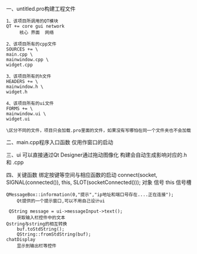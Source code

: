 一、untitled.pro构建工程文件

    1、该项目所调用的QT模块
    QT += core gui network
         核心 界面  网络

    2、该项目所有的cpp文件
    SOURCES += \
    main.cpp \
    mainwindow.cpp \
    widget.cpp
    
    3、该项目所有的h文件
    HEADERS += \
    mainwindow.h \
    widget.h

    4、该项目所有的ui文件
    FORMS += \
    mainwindow.ui \
    widget.ui

    \区分不同的文件，项目只会加载.pro里面的文件，如果没有写哪怕在同一个文件夹也不会加载

二、main.cpp程序入口函数
    仅用作窗口的启动

三、ui
    可以直接通过Qt Designer通过拖动图像化 构建会自动生成影响对应的.h 和 .cpp

四、关键函数
    绑定按键等空间与相应函数的启动
    connect(socket, SIGNAL(connected()), this, SLOT(socketConnected()));
             对象          信号          this           信号槽

    QMessageBox::information(0,"提示","ip地址和端口号存在....正在连接");
        Qt提供的一个提示窗口,可以不用自己设计ui

     QString message = ui->messageInput->text();
        获取输入栏控件中的文本
    Qstring与string的相互转换
        buf.toStdString();
        QString::fromStdString(buf);
    chatDisplay
        显示到输出栏等控件 
